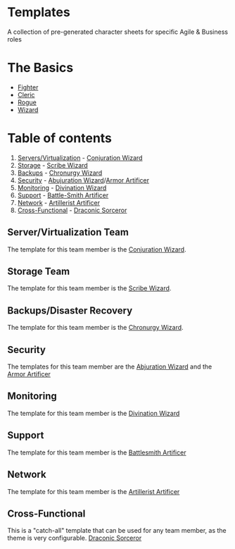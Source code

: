 # Templates
A collection of pre-generated character sheets for specific Agile & Business roles 

# The Basics

- [Fighter](characters/fighter.pdf)
- [Cleric](characters/cleric.pdf)
- [Rogue](characters/rogue.pdf)
- [Wizard](characters/wizard.pdf)

# Table of contents
1. [Servers/Virtualization](#servers) - [Conjuration Wizard](https://www.dndbeyond.com/classes/wizard#SchoolofConjuration)
2. [Storage](#storage) - [Scribe Wizard](https://www.dndbeyond.com/classes/wizard#OrderofScribes)
3. [Backups](#backups) - [Chronurgy Wizard](https://www.dndbeyond.com/classes/wizard#ChronurgyMagic)
4. [Security](#security) - [Abujuration Wizard](https://www.dndbeyond.com/classes/wizard#SchoolofAbjuration)/[Armor Artificer](https://www.dndbeyond.com/classes/artificer#Armorer)
5. [Monitoring](#monitoring) - [Divination Wizard](https://www.dndbeyond.com/classes/wizard#SchoolofDivination)
6. [Support](#support) - [Battle-Smith Artificer](https://www.dndbeyond.com/classes/artificer#BattleSmith)
7. [Network](#network) - [Artillerist Artificer](https://www.dndbeyond.com/classes/artificer#Artillerist)
8. [Cross-Functional](x-functional) - [Draconic Sorceror](https://www.dndbeyond.com/classes/sorcerer#DraconicBloodline)

## Server/Virtualization Team <a name="servers"></a>
The template for this team member is the [Conjuration Wizard](https://www.dndbeyond.com/classes/wizard#SchoolofConjuration).

## Storage Team <a name="storage"></a>
The template for this team member is the [Scribe Wizard](https://www.dndbeyond.com/classes/wizard#OrderofScribes).

## Backups/Disaster Recovery <a name="backups"></a>
The template for this team member is the [Chronurgy Wizard](https://www.dndbeyond.com/classes/wizard#ChronurgyMagic).

## Security <a name="security"></a>
The templates for this team member are the [Abjuration Wizard](https://www.dndbeyond.com/classes/wizard#SchoolofAbjuration) and the [Armor Artificer](https://www.dndbeyond.com/classes/artificer#Armorer)

## Monitoring <a name="monitoring"></a>
The template for this team member is the [Divination Wizard](https://www.dndbeyond.com/classes/wizard#SchoolofDivination)

## Support <a name="support"></a>
The template for this team member is the [Battlesmith Artificer](https://www.dndbeyond.com/classes/artificer#BattleSmith)

## Network <a name="network"></a>
The template for this team member is the [Artillerist Artificer](https://www.dndbeyond.com/classes/artificer#Artillerist)

## Cross-Functional <a name="x-functional"></a>
This is a "catch-all" template that can be used for any team member, as the theme is very configurable. [Draconic Sorceror](https://www.dndbeyond.com/classes/sorcerer#DraconicBloodline)

